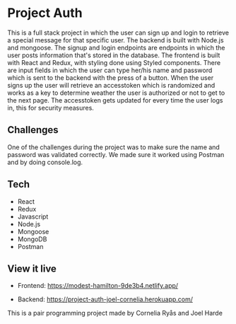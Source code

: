 # Project Auth

This is a full stack project in which the user can sign up and login to retrieve a special message for that specific user. The backend is built with Node.js and mongoose.
The signup and login endpoints are endpoints in which the user posts information that's stored in the database. The frontend is built with React and Redux, with styling done using Styled components. There are input fields in which the user can type her/his name and password which is sent to the backend with the press of a button. When the user signs up the user will retrieve an accesstoken which is randomized and works as a key to determine weather the user is authorized or not to get to the next page. The accesstoken gets updated for every time the user logs in, this for security measures. 

## Challenges

One of the challenges during the project was to make sure the name and password was validated correctly. We made sure it worked using Postman and by doing console.log. 

## Tech

- React
- Redux
- Javascript
- Node.js
- Mongoose
- MongoDB
- Postman

## View it live

- Frontend: https://modest-hamilton-9de3b4.netlify.app/

- Backend: https://project-auth-joel-cornelia.herokuapp.com/

This is a pair programming project made by Cornelia Ryås and Joel Harde
